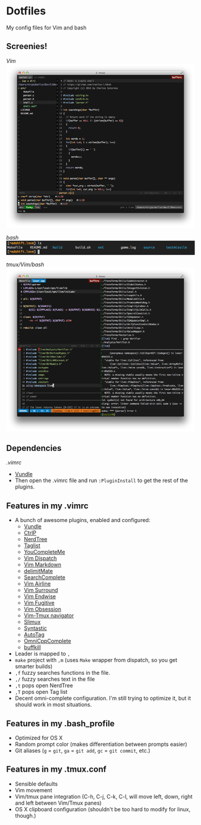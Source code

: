 Dotfiles
========
My config files for Vim and bash

Screenies!
--------
_Vim_<br/>
![](vim.png)
<br/>

_bash_<br/>
![](bash.png)

_tmux/Vim/bash_<br/>
![](all_together.png)

Dependencies
-----
*.vimrc*
- [Vundle](http://www.vim.org/scripts/script.php?script_id=3458)
- Then open the .vimrc file and run `:PluginInstall` to get the rest of the plugins.

Features in my .vimrc
----
- A bunch of awesome plugins, enabled and configured:
  - [Vundle](http://www.vim.org/scripts/script.php?script_id=3458)
  - [CtrlP](https://github.com/kien/ctrlp.vim)
  - [NerdTree](https://github.com/scrooloose/nerdtree)
  - [Taglist](http://www.vim.org/scripts/script.php%3Fscript_id%3D273)
  - [YouCompleteMe](https://github.com/Valloric/YouCompleteMe)
  - [Vim Dispatch](https://github.com/tpope/vim-dispatch)
  - [Vim Markdown](https://github.com/plasticboy/vim-markdown)
  - [delimitMate](http://www.vim.org/scripts/script.php?script_id=2754)
  - [SearchComplete](http://www.vim.org/scripts/script.php?script_id=474)
  - [Vim Airline](https://github.com/bling/vim-airline)
  - [Vim Surround](https://github.com/tpope/vim-surround)
  - [Vim Endwise](https://github.com/tpope/vim-endwise)
  - [Vim Fugitive](https://github.com/tpope/vim-fugitive)
  - [Vim Obsession](https://github.com/tpope/vim-obsession)
  - [Vim-Tmux navigator](https://github.com/christoomey/vim-tmux-navigator)
  - [Slimux](https://github.com/epeli/slimux)
  - [Syntastic](https://github.com/scrooloose/syntastic)
  - [AutoTag](http://www.vim.org/scripts/script.php?script_id=1343)
  - [OmniCppComplete](http://www.vim.org/scripts/script.php?script_id=1520)
  - [buffkill](http://www.vim.org/scripts/script.php?script_id=1147)
- Leader is mapped to `,`
- `make` project with `,m` (uses `Make` wrapper from dispatch, so you get smarter builds)
- `,f` fuzzy searches functions in the file.
- `,/` fuzzy searches text in the file
- `,t` pops open NerdTree
- `,T` pops open Tag list
- Decent omni-complete configuration. I'm still trying to optimize it, but it should work in most situations.

Features in my .bash_profile
---
- Optimized for OS X
- Random prompt color (makes differentiation between prompts easier)
- Git aliases (`g` = `git`, `ga` = `git add`, `gc` = `git commit`, etc.)

Features in my .tmux.conf
---
- Sensible defaults
- Vim movement
- Vim/tmux pane integration (C-h, C-j, C-k, C-l, will move left, down, right and left between Vim/Tmux panes)
- OS X clipboard configuration (shouldn't be too hard to modify for linux, though.)
